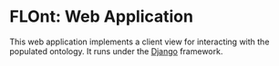 # FLOnt: Web Application

This web application implements a client view for interacting with the populated
ontology. It runs under the [Django](https://www.djangoproject.com/) framework.
